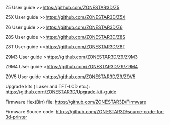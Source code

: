 Z5 User guide >>https://github.com/ZONESTAR3D/Z5

Z5X  User guide >>https://github.com/ZONESTAR3D/Z5X

Z6 User guide >>>https://github.com/ZONESTAR3D/Z6

Z8S User guide >>https://github.com/ZONESTAR3D/Z8S

Z8T User guide >>https://github.com/ZONESTAR3D/Z8T

Z9M3 User guide >https://github.com/ZONESTAR3D/Z9/Z9M3

Z9M4 User guide >https://github.com/ZONESTAR3D/Z9/Z9M4

Z9V5 User guide >https://github.com/ZONESTAR3D/Z9/Z9V5

Upgrade kits ( Laser and TFT-LCD etc.): https://github.com/ZONESTAR3D/Upgrade-kit-guide

Firmware Hex(Bin) file: https://github.com/ZONESTAR3D/Firmware

Firmware Source code:  https://github.com/ZONESTAR3D/source-code-for-3d-printer
